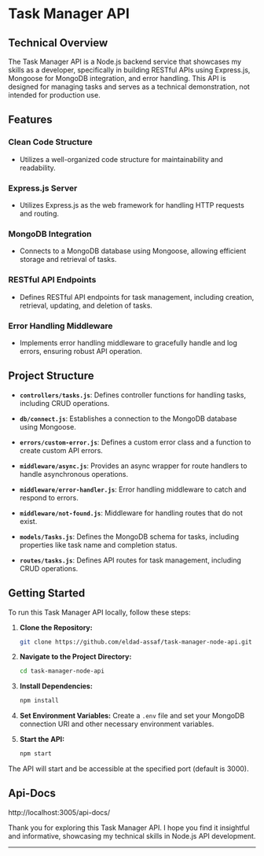 

# Task Manager API

## Technical Overview

The Task Manager API is a Node.js backend service that showcases my skills as a developer, specifically in building RESTful APIs using Express.js, Mongoose for MongoDB integration, and error handling. This API is designed for managing tasks and serves as a technical demonstration, not intended for production use.

## Features

### Clean Code Structure

- Utilizes a well-organized code structure for maintainability and readability.

### Express.js Server

- Utilizes Express.js as the web framework for handling HTTP requests and routing.

### MongoDB Integration

- Connects to a MongoDB database using Mongoose, allowing efficient storage and retrieval of tasks.

### RESTful API Endpoints

- Defines RESTful API endpoints for task management, including creation, retrieval, updating, and deletion of tasks.

### Error Handling Middleware

- Implements error handling middleware to gracefully handle and log errors, ensuring robust API operation.

## Project Structure

- **`controllers/tasks.js`**: Defines controller functions for handling tasks, including CRUD operations.

- **`db/connect.js`**: Establishes a connection to the MongoDB database using Mongoose.

- **`errors/custom-error.js`**: Defines a custom error class and a function to create custom API errors.

- **`middleware/async.js`**: Provides an async wrapper for route handlers to handle asynchronous operations.

- **`middleware/error-handler.js`**: Error handling middleware to catch and respond to errors.

- **`middleware/not-found.js`**: Middleware for handling routes that do not exist.

- **`models/Tasks.js`**: Defines the MongoDB schema for tasks, including properties like task name and completion status.

- **`routes/tasks.js`**: Defines API routes for task management, including CRUD operations.

## Getting Started

To run this Task Manager API locally, follow these steps:

1. **Clone the Repository:**
   ```bash
   git clone https://github.com/eldad-assaf/task-manager-node-api.git
   ```

2. **Navigate to the Project Directory:**
   ```bash
   cd task-manager-node-api
   ```

3. **Install Dependencies:**
   ```bash
   npm install
   ```

4. **Set Environment Variables:**
   Create a `.env` file and set your MongoDB connection URI and other necessary environment variables.

5. **Start the API:**
   ```bash
   npm start
   ```

The API will start and be accessible at the specified port (default is 3000).

## Api-Docs
http://localhost:3005/api-docs/



Thank you for exploring this Task Manager API. I hope you find it insightful and informative, showcasing my technical skills in Node.js API development.

---
